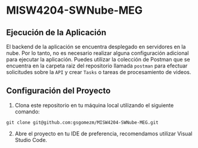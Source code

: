 # MISW4204-SWNube-MEG

## Ejecución de la Aplicación

El backend de la aplicación se encuentra desplegado en servidores en la nube. Por lo tanto, no es necesario realizar alguna configuración adicional para ejecutar la aplicación. Puedes utilizar la colección de Postman que se encuentra en la carpeta raiz del repositorio llamada `postman` para efectuar solicitudes sobre la `API` y crear `Tasks` o tareas de procesamiento de videos.

## Configuración del Proyecto

1. Clona este repositorio en tu máquina local utilizando el siguiente comando:
```
git clone git@github.com:gsgomezm/MISW4204-SWNube-MEG.git
```
2. Abre el proyecto en tu IDE de preferencia, recomendamos utilizar Visual Studio Code.

